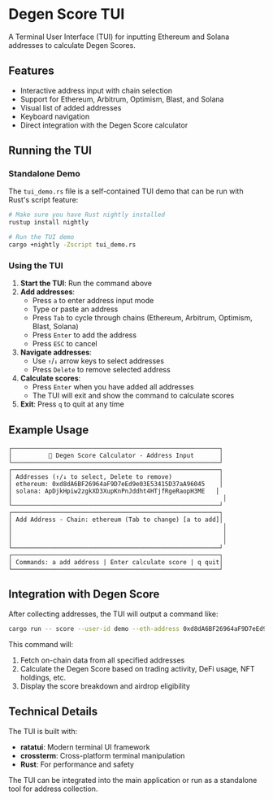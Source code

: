 # Degen Score TUI

A Terminal User Interface (TUI) for inputting Ethereum and Solana addresses to calculate Degen Scores.

## Features

- Interactive address input with chain selection
- Support for Ethereum, Arbitrum, Optimism, Blast, and Solana
- Visual list of added addresses
- Keyboard navigation
- Direct integration with the Degen Score calculator

## Running the TUI

### Standalone Demo

The `tui_demo.rs` file is a self-contained TUI demo that can be run with Rust's script feature:

```bash
# Make sure you have Rust nightly installed
rustup install nightly

# Run the TUI demo
cargo +nightly -Zscript tui_demo.rs
```

### Using the TUI

1. **Start the TUI**: Run the command above
2. **Add addresses**: 
   - Press `a` to enter address input mode
   - Type or paste an address
   - Press `Tab` to cycle through chains (Ethereum, Arbitrum, Optimism, Blast, Solana)
   - Press `Enter` to add the address
   - Press `ESC` to cancel
3. **Navigate addresses**:
   - Use `↑`/`↓` arrow keys to select addresses
   - Press `Delete` to remove selected address
4. **Calculate scores**:
   - Press `Enter` when you have added all addresses
   - The TUI will exit and show the command to calculate scores
5. **Exit**: Press `q` to quit at any time

## Example Usage

```
┌─────────────────────────────────────────────────────────┐
│          🎰 Degen Score Calculator - Address Input       │
└─────────────────────────────────────────────────────────┘
┌─────────────────────────────────────────────────────────┐
│ Addresses (↑/↓ to select, Delete to remove)             │
│ ethereum: 0xd8dA6BF26964aF9D7eEd9e03E53415D37aA96045    │
│ solana: ApDjkHpiw2zgkXD3XupKnPnJddht4HTjfRgeRaopH3ME   │
│                                                          │
└─────────────────────────────────────────────────────────┘
┌─────────────────────────────────────────────────────────┐
│ Add Address - Chain: ethereum (Tab to change) [a to add]│
│                                                          │
│                                                          │
│                                                          │
└─────────────────────────────────────────────────────────┘
┌─────────────────────────────────────────────────────────┐
│ Commands: a add address | Enter calculate score | q quit│
└─────────────────────────────────────────────────────────┘
```

## Integration with Degen Score

After collecting addresses, the TUI will output a command like:

```bash
cargo run -- score --user-id demo --eth-address 0xd8dA6BF26964aF9D7eEd9e03E53415D37aA96045 --sol-address ApDjkHpiw2zgkXD3XupKnPnJddht4HTjfRgeRaopH3ME
```

This command will:
1. Fetch on-chain data from all specified addresses
2. Calculate the Degen Score based on trading activity, DeFi usage, NFT holdings, etc.
3. Display the score breakdown and airdrop eligibility

## Technical Details

The TUI is built with:
- **ratatui**: Modern terminal UI framework
- **crossterm**: Cross-platform terminal manipulation
- **Rust**: For performance and safety

The TUI can be integrated into the main application or run as a standalone tool for address collection.